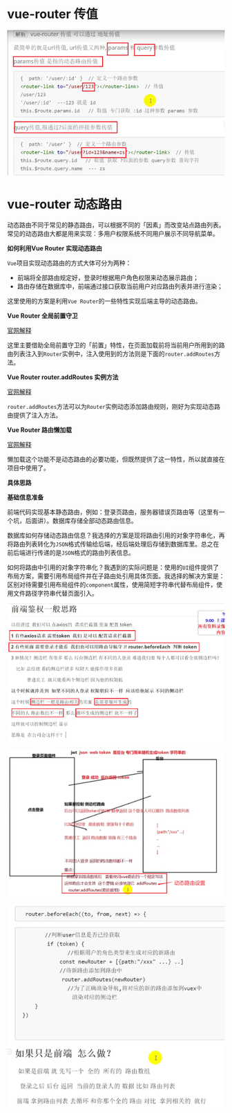 # vue-router 传值

![image-20210313150604182](img/image-20210313150604182.png)

# vue-router 动态路由

动态路由不同于常见的静态路由，可以根据不同的「因素」而改变站点路由列表。常见的动态路由大都是用来实现：多用户权限系统不同用户展示不同导航菜单。

**如何利用Vue Router 实现动态路由**

`Vue`项目实现动态路由的方式大体可分为两种：

- 前端将全部路由规定好，登录时根据用户角色权限来动态展示路由；
- 路由存储在数据库中，前端通过接口获取当前用户对应路由列表并进行渲染；

这里使用的方案是利用`Vue Router`的一些特性实现后端主导的动态路由。

**Vue Router 全局前置守卫**

[官网解释](https://router.vuejs.org/zh/guide/advanced/navigation-guards.html#全局前置守卫)

这里主要借助全局前置守卫的「前置」特性，在页面加载前将当前用户所用到的路由列表注入到`Router`实例中，注入使用到的方法则是下面的`router.addRoutes`方法。

**Vue Router router.addRoutes 实例方法**

[官网解释](https://router.vuejs.org/zh/api/#router-addroutes)

`router.addRoutes`方法可以为`Router`实例动态添加路由规则，刚好为实现动态路由提供了注入方法。

**Vue Router 路由懒加载**

[官网解释](https://router.vuejs.org/zh/guide/advanced/lazy-loading.html#把组件按组分块)

懒加载这个功能不是动态路由的必要功能，但既然提供了这一特性，所以就直接在项目中使用了。

**具体思路**

**基础信息准备**

前端代码实现基本静态路由，例如：登录页路由，服务器错误页路由等（这里有一个坑，后面讲）。数据库存储全部动态路由信息。

数据库如何存储动态路由信息？我选择的方案是现将路由引用的对象字符串化，再将路由列表转化为`JSON`格式传输给后端，经后端处理后存储到数据库里。总之在前后端进行传递的是`JSON`格式的路由列表信息。

如何将路由中引用的对象字符串化？我遇到的实际问题是：使用的`UI`组件提供了布局方案，需要引用布局组件并在子路由处引用具体页面。我选择的解决方案是：区别对待需要引用布局组件的`component`属性，使用简短字符串代替布局组件，使用文件路径字符串代替页面引入。

![image-20210320221554742](img/image-20210320221554742.png)

![image-20210320220602856](img/image-20210320220602856.png)

![image-20210320221351335](img/image-20210320221351335.png)